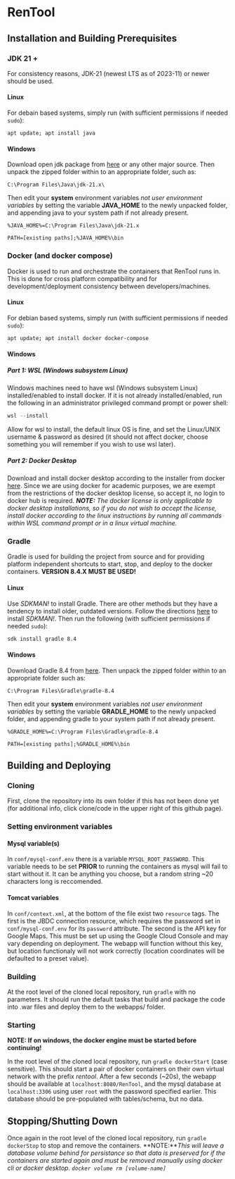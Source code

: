 # RenTool

## Installation and Building Prerequisites

### JDK 21 +
For consistency reasons, JDK-21 (newest LTS as of 2023-11) or newer should be used.

#### Linux
For debain based systems, simply run (with sufficient permissions if needed ```sudo```):
```
apt update; apt install java
```

#### Windows
Download open jdk package from [here](https://download.java.net/java/GA/jdk21.0.1/415e3f918a1f4062a0074a2794853d0d/12/GPL/openjdk-21.0.1_windows-x64_bin.zip) or any other major source. Then unpack the zipped folder within to an appropriate folder, such as:
```
C:\Program Files\Java\jdk-21.x\
```
Then edit your **system** environment variables *not user environment variables* by setting the variable **JAVA_HOME** to the newly unpacked folder, and appending java to your system path if not already present.
```
%JAVA_HOME%=C:\Program Files\Java\jdk-21.x
```
```
PATH=[existing paths];%JAVA_HOME%\bin
```

### Docker (and docker compose)
Docker is used to run and orchestrate the containers that RenTool runs in. This is done for cross platform compatibility and for development/deployment consistency between developers/machines.

#### Linux
For debian based systems, simply run (with sufficient permissions if needed ```sudo```):
```bash
apt update; apt install docker docker-compose
```

#### Windows

##### Part 1: WSL (Windows subsystem Linux)
Windows machines need to have wsl (Windows subsystem Linux) installed/enabled to install docker. If it is not already installed/enabled, run the following in an administrator privileged command prompt or power shell:
```powershell
wsl --install
```
Allow for wsl to install, the default linux OS is fine, and set the Linux/UNIX username & password as desired (it should not affect docker, choose something you will remember if you wish to use wsl later).

##### Part 2: Docker Desktop
Download and install docker desktop according to the installer from docker [here](https://desktop.docker.com/win/main/amd64/Docker%20Desktop%20Installer.exe). Since we are using docker for academic purposes, we are exempt from the restrictions of the docker desktop license, so accept it, no login to docker hub is required. ***NOTE:** The docker license is only applicable to docker desktop installations, so if you do not wish to accept the license, install docker according to the linux instructions by running all commands within WSL command prompt or in a linux virtual machine.*

### Gradle
Gradle is used for building the project from source and for providing platform independent shortcuts to start, stop, and deploy to the docker containers. **VERSION 8.4.X MUST BE USED!**

#### Linux
Use *SDKMAN!* to install Gradle. There are other methods but they have a tendency to install older, outdated versions. Follow the directions [here](https://sdkman.io/install) to install *SDKMAN!*. Then run the following (with sufficient permissions if needed ```sudo```):
```bash
sdk install gradle 8.4
```

#### Windows
Download Gradle 8.4 from [here](https://gradle.org/next-steps/?version=8.4&format=all). Then unpack the zipped folder within to an appropriate folder such as:
```
C:\Program Files\Gradle\gradle-8.4
```
Then edit your **system** environment variables *not user environment variables* by setting the variable **GRADLE_HOME** to the newly unpacked folder, and appending gradle to your system path if not already present.
```
%GRADLE_HOME%=C:\Program Files\Gradle\gradle-8.4
```
```
PATH=[existing paths];%GRADLE_HOME%\bin
```

## Building and Deploying

### Cloning

First, clone the repository into its own folder if this has not been done yet (for additional info, click clone/code in the upper right of this github page).

### Setting environment variables

#### Mysql variable(s)

In ```conf/mysql-conf.env``` there is a variable ```MYSQL_ROOT_PASSWORD```. This variable needs to be set **PRIOR** to running the containers as mysql will fail to start without it. It can be anything you choose, but a random string ~20 characters long is reccomended.

#### Tomcat variables

In ```conf/context.xml```, at the bottom of the file exist two `resource` tags. The first is the JBDC connection resource, which requires the password set in ```conf/mysql-conf.env``` for its `password` attribute. The second is the API key for Google Maps. This must be set up using the Google Cloud Console and may vary depending on deployment. The webapp will function without this key, but location functionaly will not work correctly (location coordinates will be defaulted to a preset value).

### Building

At the root level of the cloned local repository, run ```gradle``` with no parameters. It should run the default tasks that build and package the code into .war files and deploy them to the webapps/ folder.

### Starting

**NOTE: If on windows, the docker engine must be started before continuing!**

In the root level of the cloned local repository, run ```gradle dockerStart``` (case sensitive). This should start a pair of docker containers on their own virtual network with the prefix *rentool*. After a few seconds (~20s), the webapp should be available at ```localhost:8080/RenTool```, and the mysql database at ```localhost:3306``` using user `root` with the password specified earlier. This database should be pre-populated with tables/schema, but no data.

## Stopping/Shutting Down

Once again in the root level of the cloned local repository, run ```gradle dockerStop``` to stop and remove the containers. **NOTE:***This will leave a database volume behind for persistance so that data is preserved for if the containers are started again and must be removed manually using docker cli or docker desktop. `docker volume rm [volume-name]`*
